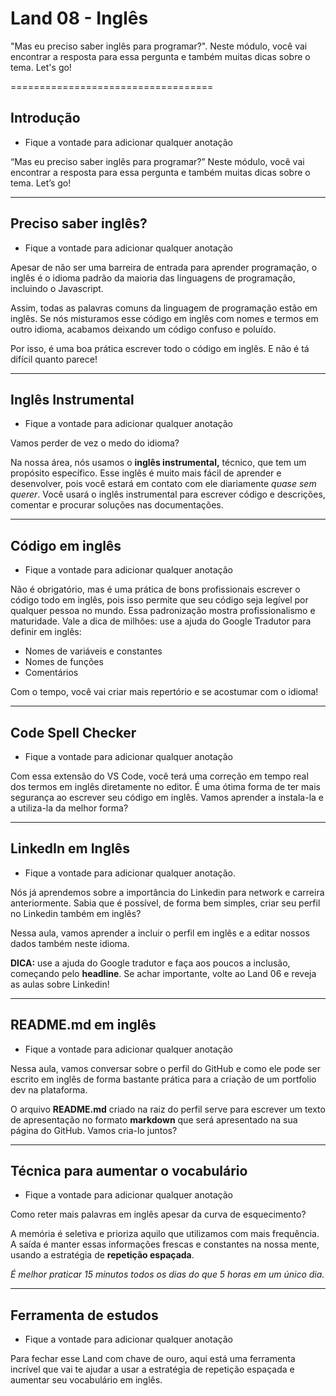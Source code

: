 # Land 08 - Inglês

"Mas eu preciso saber inglês para programar?". Neste módulo, você vai encontrar a resposta para essa pergunta e também muitas dicas sobre o tema. Let's go!

===================================

## Introdução

- Fique a vontade para adicionar qualquer anotação

“Mas eu preciso saber inglês para programar?” Neste módulo, você vai encontrar a resposta para essa pergunta e também muitas dicas sobre o tema. Let’s go!

-----

## Preciso saber inglês?

- Fique a vontade para adicionar qualquer anotação

Apesar de não ser uma barreira de entrada para aprender programação, o inglês é o idioma padrão da maioria das linguagens de programação, incluindo o Javascript.

Assim, todas as palavras comuns da linguagem de programação estão em inglês. Se nós misturamos esse código em inglês com nomes e termos em outro idioma, acabamos deixando um código confuso e poluído.

Por isso, é uma boa prática escrever todo o código em inglês. E não é tá difícil quanto parece!

-------

## Inglês Instrumental

- Fique a vontade para adicionar qualquer anotação

Vamos perder de vez o medo do idioma?

Na nossa área, nós usamos o **inglês instrumental,** técnico, que tem um propósito específico. Esse inglês é muito mais fácil de aprender e desenvolver, pois você estará em contato com ele diariamente *quase sem querer*. Você usará o inglês instrumental para escrever código e descrições, comentar e procurar soluções nas documentações.

------

## Código em inglês

- Fique a vontade para adicionar qualquer anotação

Não é obrigatório, mas é uma prática de bons profissionais escrever o código todo em inglês, pois isso permite que seu código seja legível por qualquer pessoa no mundo. Essa padronização mostra profissionalismo e maturidade. Vale a dica de milhões: use a ajuda do Google Tradutor para definir em inglês:

- Nomes de variáveis e constantes
- Nomes de funções
- Comentários

Com o tempo, você vai criar mais repertório e se acostumar com o idioma!

--------

## Code Spell Checker

- Fique a vontade para adicionar qualquer anotação

Com essa extensão do VS Code, você terá uma correção em tempo real dos termos em inglês diretamente no editor. É uma ótima forma de ter mais segurança ao escrever seu código em inglês. Vamos aprender a instala-la e a utiliza-la da melhor forma?

---------------

## LinkedIn em Inglês

- Fique a vontade para adicionar qualquer anotação.

Nós já aprendemos sobre a importância do Linkedin para network e carreira anteriormente. Sabia que é possível, de forma bem simples, criar seu perfil no Linkedin também em inglês?

Nessa aula, vamos aprender a incluir o perfil em inglês e a editar nossos dados também neste idioma.

**DICA:** use a ajuda do Google tradutor e faça aos poucos a inclusão, começando pelo **headline**. Se achar importante, volte ao Land 06 e reveja as aulas sobre Linkedin!

------

## README.md em inglês

- Fique a vontade para adicionar qualquer anotação

Nessa aula, vamos conversar sobre o perfil do GitHub e como ele pode ser escrito em inglês de forma bastante prática para a criação de um portfolio dev na plataforma.

O arquivo **README.md** criado na raiz do perfil serve para escrever um texto de apresentação no formato **markdown** que será apresentado na sua página do GitHub. Vamos cria-lo juntos?

------

## Técnica para aumentar o vocabulário

- Fique a vontade para adicionar qualquer anotação

Como reter mais palavras em inglês apesar da curva de esquecimento?

A memória é seletiva e prioriza aquilo que utilizamos com mais frequência. A saída é manter essas informações frescas e constantes na nossa mente, usando a estratégia de **repetição espaçada**.

*É melhor praticar 15 minutos todos os dias do que 5 horas em um único dia.*

-----

## Ferramenta de estudos

- Fique a vontade para adicionar qualquer anotação

Para fechar esse Land com chave de ouro, aqui está uma ferramenta incrível que vai te ajudar a usar a estratégia de repetição espaçada e aumentar seu vocabulário em inglês.
